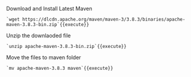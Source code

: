 
Download and Install Latest Maven

    `wget https://dlcdn.apache.org/maven/maven-3/3.8.3/binaries/apache-maven-3.8.3-bin.zip`{{execute}}

 Unzip the downlaoded file

    `unzip apache-maven-3.8.3-bin.zip`{{execute}}

 Move the files to maven folder

    `mv apache-maven-3.8.3 maven`{{execute}}


